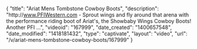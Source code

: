 {
    "title": "Ariat Mens Tombstone Cowboy Boots",
    "description": "http:\/\/www.PFIWestern.com - Sprout wings and fly around that arena with the performance riding boot of Ariat's, the Showbaby Wings Cowboy Boots! Another PFI ...",
    "videoid": "167999",
    "date_created": "1400657548",
    "date_modified": "1418181432",
    "type": "captivate",
    "layout": "video",
    "url": "\/v\/ariat-mens-tombstone-cowboy-boots\/167999"
}